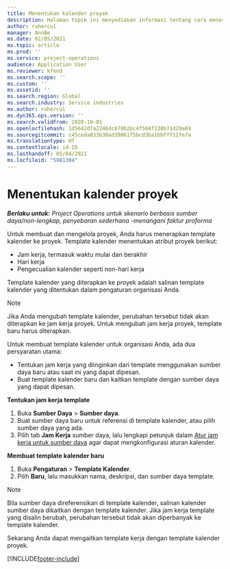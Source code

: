 ```yaml
---
title: Menentukan kalender proyek
description: Halaman topik ini menyediakan informasi tentang cara menerapkan template kalender ke proyek untuk melacak jadwal proyek.
author: ruhercul
manager: AnnBe
ms.date: 02/05/2021
ms.topic: article
ms.prod: ''
ms.service: project-operations
audience: Application User
ms.reviewer: kfend
ms.search.scope: ''
ms.custom: ''
ms.assetid: ''
ms.search.region: Global
ms.search.industry: Service industries
ms.author: ruhercul
ms.dyn365.ops.version: ''
ms.search.validFrom: 2020-10-01
ms.openlocfilehash: 1d5642d7a2246dc878b2bc4f504f138b71d29a69
ms.sourcegitcommit: c45ceda833b30ad39861f5bcd3ba1bbfff11fe7a
ms.translationtype: HT
ms.contentlocale: id-ID
ms.lasthandoff: 05/04/2021
ms.locfileid: "5981304"
---
```

# <a name="define-project-calendars"></a>Menentukan kalender proyek

_**Berlaku untuk:** Project Operations untuk skenario berbasis sumber daya/non-lengkap, penyebaran sederhana -menangani faktur proforma_

Untuk membuat dan mengelola proyek, Anda harus menerapkan template kalender ke proyek. Template kalender menentukan atribut proyek berikut:

- Jam kerja, termasuk waktu mulai dan berakhir
- Hari kerja
- Pengecualian kalender seperti non-hari kerja

Template kalender yang diterapkan ke proyek adalah salinan template kalender yang ditentukan dalam pengaturan organisasi Anda.

> [!NOTE]
> Jika Anda mengubah template kalender, perubahan tersebut tidak akan diterapkan ke jam kerja proyek. Untuk mengubah jam kerja proyek, template baru harus diterapkan.

Untuk membuat template kalender untuk organisasi Anda, ada dua persyaratan utama:

- Tentukan jam kerja yang diinginkan dari template menggunakan sumber daya baru atau saat ini yang dapat dipesan.
- Buat template kalender baru dan kaitkan template dengan sumber daya yang dapat dipesan.

**Tentukan jam kerja template**

1. Buka **Sumber Daya** \> **Sumber daya**.
2. Buat sumber daya baru untuk referensi di template kalender, atau pilih sumber daya yang ada.
3. Pilih tab **Jam Kerja** sumber daya, lalu lengkapi petunjuk dalam [Atur jam kerja untuk sumber daya](https://docs.microsoft.com/dynamics365/field-service/set-work-hours-resource) agar dapat mengkonfigurasi aturan kalender.

**Membuat template kalender baru**

1. Buka **Pengaturan** \> **Template Kalender**.
2. Pilih **Baru**, lalu masukkan nama, deskripsi, dan sumber daya template.

> [!NOTE]
> Bila sumber daya direferensikan di template kalender, salinan kalender sumber daya dikaitkan dengan template kalender. Jika jam kerja template yang disalin berubah, perubahan tersebut tidak akan diperbanyak ke template kalender.

Sekarang Anda dapat mengaitkan template kerja dengan template kalender proyek.


[!INCLUDE[footer-include](../includes/footer-banner.md)]

